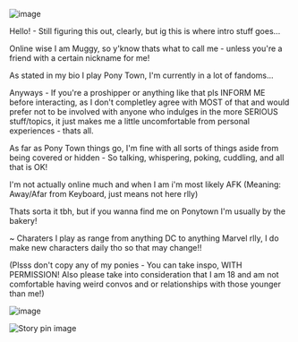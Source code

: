 ![image](https://github.com/user-attachments/assets/2445d5a5-f57e-4d74-a1ad-fd8f6056ea4b)

Hello! - Still figuring this out, clearly, but ig this is where intro stuff goes...

Online wise I am Muggy, so y'know thats what to call me - unless you're a friend with a certain nickname for me!

As stated in my bio I play Pony Town, I'm currently in a lot of fandoms...

Anyways - If you're a proshipper or anything like that pls INFORM ME before interacting, as I don't completley agree with MOST of that and would prefer not to be involved with anyone who indulges in the more SERIOUS stuff/topics, it just makes me a little uncomfortable from personal experiences - thats all.

As far as Pony Town things go, I'm fine with all sorts of things aside from being covered or hidden - So talking, whispering, poking, cuddling, and all that is OK!

I'm not actually online much and when I am i'm most likely AFK (Meaning: Away/Afar from Keyboard, just means not here rlly)

Thats sorta it tbh, but if you wanna find me on Ponytown I'm usually by the bakery!

~ Charaters I play as range from anything DC to anything Marvel rlly, I do make new characters daily tho so that may change!!

(Plsss don't copy any of my ponies - You can take inspo, WITH PERMISSION! Also please take into consideration that I am 18 and am not comfortable having weird convos and or relationships with those younger than me!)

![image](https://github.com/user-attachments/assets/2445d5a5-f57e-4d74-a1ad-fd8f6056ea4b)

<img src="https://i.pinimg.com/736x/8f/81/d4/8f81d48141ec884524b535f437d4c6ba.jpg" alt="Story pin image"/>
